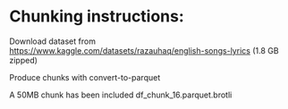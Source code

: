 # Chunking instructions:

Download dataset from https://www.kaggle.com/datasets/razauhaq/english-songs-lyrics (1.8 GB zipped)

Produce chunks with convert-to-parquet

A 50MB chunk has been included
df_chunk_16.parquet.brotli